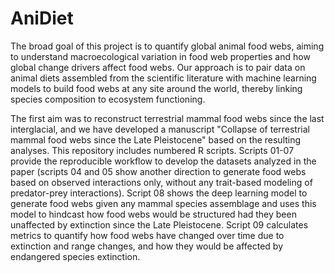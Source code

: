 # AniDiet

The broad goal of this project is to quantify global animal food webs, aiming to understand macroecological variation in food web properties and how global change drivers affect food webs. Our approach is to pair data on animal diets assembled from the scientific literature with machine learning models to build food webs at any site around the world, thereby linking species composition to ecosystem functioning.

The first aim was to reconstruct terrestrial mammal food webs since the last interglacial, and we have developed a manuscript "Collapse of terrestrial mammal food webs since the Late Pleistocene" based on the resulting analyses. This repository includes numbered R scripts. Scripts 01-07 provide the reproducible workflow to develop the datasets analyzed in the paper (scripts 04 and 05 show another direction to generate food webs based on observed interactions only, without any trait-based modeling of predator-prey interactions). Script 08 shows the deep learning model to generate food webs given any mammal species assemblage and uses this model to hindcast how food webs would be structured had they been unaffected by extinction since the Late Pleistocene. Script 09 calculates metrics to quantify how food webs have changed over time due to extinction and range changes, and how they would be affected by endangered species extinction.


